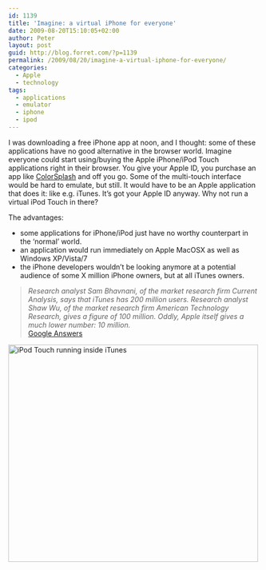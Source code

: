 ```yaml
---
id: 1139
title: 'Imagine: a virtual iPhone for everyone'
date: 2009-08-20T15:10:05+02:00
author: Peter
layout: post
guid: http://blog.forret.com/?p=1139
permalink: /2009/08/20/imagine-a-virtual-iphone-for-everyone/
categories:
  - Apple
  - technology
tags:
  - applications
  - emulator
  - iphone
  - ipod
---
```

I was downloading a free iPhone app at noon, and I thought: some of these applications have no good alternative in the browser world. Imagine everyone could start using/buying the Apple iPhone/iPod Touch applications right in their browser. You give your Apple ID, you purchase an app like [ColorSplash](http://www.juxtaposer.info/ColorSplash.html) and off you go. Some of the multi-touch interface would be hard to emulate, but still. It would have to be an Apple application that does it: like e.g. iTunes. It&#8217;s got your Apple ID anyway. Why not run a virtual iPod Touch in there?

The advantages:

  * some applications for iPhone/iPod just have no worthy counterpart in the &#8216;normal&#8217; world.
  * an application would run immediately on Apple MacOSX as well as Windows XP/Vista/7
  * the iPhone developers wouldn&#8217;t be looking anymore at a potential audience of some X million iPhone owners, but at all iTunes owners.

> _Research analyst Sam Bhavnani, of the market research firm Current Analysis, says that iTunes has 200 million users. Research analyst Shaw Wu, of the market research firm American Technology Research, gives a figure of 100 million. Oddly, Apple itself gives a much lower number: 10 million._  
> [Google Answers](http://answers.google.com/answers/threadview?id=602246)

[<img loading="lazy" src="http://farm3.static.flickr.com/2624/3839884804_ea5e62cf63.jpg" alt="iPod Touch running inside iTunes" width="500" height="435" />](http://www.flickr.com/photos/pforret/3839884804/ "iPod Touch running inside iTunes by Peter Forret, on Flickr")